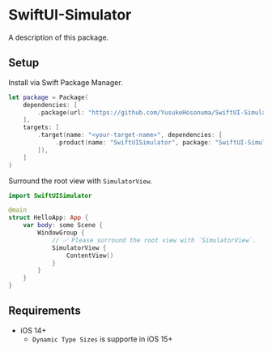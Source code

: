 # SwiftUI-Simulator

A description of this package.

## Setup

Install via Swift Package Manager.

```swift
let package = Package(
    dependencies: [
        .package(url: "https://github.com/YusukeHosonuma/SwiftUI-Simulator.git", branch: "main"),
    ],
    targets: [
        .target(name: "<your-target-name>", dependencies: [
             .product(name: "SwiftUISimulator", package: "SwiftUI-Simulator"),
        ]),
    ]
)
```

Surround the root view with `SimulatorView`.

```swift
import SwiftUISimulator

@main
struct HelloApp: App {
    var body: some Scene {
        WindowGroup {
            // ✅ Please surround the root view with `SimulatorView`.
            SimulatorView {
                ContentView()
            }
        }
    }
}
```

## Requirements

- iOS 14+
  - `Dynamic Type Sizes` is supporte in iOS 15+
